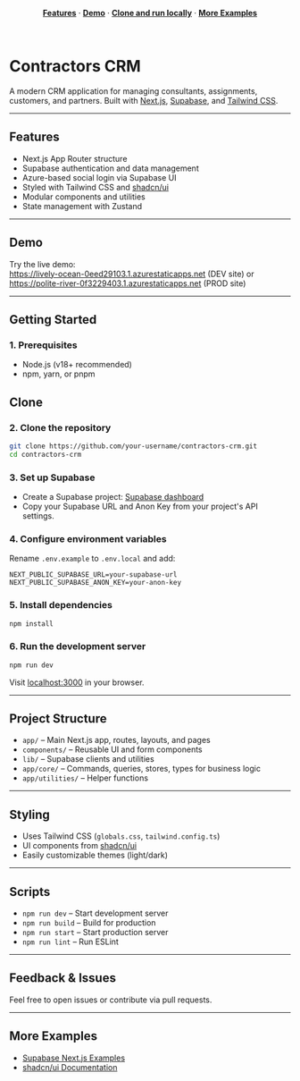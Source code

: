 <p align="center">
  <a href="#features"><strong>Features</strong></a> ·
  <a href="#demo"><strong>Demo</strong></a> ·
  <a href="#clone"><strong>Clone and run locally</strong></a> ·
  <a href="#more-supabase-examples"><strong>More Examples</strong></a>
</p>
<br/>

# Contractors CRM

A modern CRM application for managing consultants, assignments, customers, and partners. Built with [Next.js](https://nextjs.org), [Supabase](https://supabase.com), and [Tailwind CSS](https://tailwindcss.com).

---

## Features

- Next.js App Router structure
- Supabase authentication and data management
- Azure-based social login via Supabase UI
- Styled with Tailwind CSS and [shadcn/ui](https://ui.shadcn.com)
- Modular components and utilities
- State management with Zustand

---

## Demo

Try the live demo:  
https://lively-ocean-0eed29103.1.azurestaticapps.net (DEV site) or
https://polite-river-0f3229403.1.azurestaticapps.net (PROD site)

---

## Getting Started

### 1. Prerequisites

- Node.js (v18+ recommended)
- npm, yarn, or pnpm

## Clone

### 2. Clone the repository

```sh
git clone https://github.com/your-username/contractors-crm.git
cd contractors-crm
```

### 3. Set up Supabase

- Create a Supabase project: [Supabase dashboard](https://database.new)
- Copy your Supabase URL and Anon Key from your project's API settings.

### 4. Configure environment variables

Rename `.env.example` to `.env.local` and add:

```
NEXT_PUBLIC_SUPABASE_URL=your-supabase-url
NEXT_PUBLIC_SUPABASE_ANON_KEY=your-anon-key
```

### 5. Install dependencies

```sh
npm install
```

### 6. Run the development server

```sh
npm run dev
```

Visit [localhost:3000](http://localhost:3000) in your browser.

---

## Project Structure

- `app/` – Main Next.js app, routes, layouts, and pages
- `components/` – Reusable UI and form components
- `lib/` – Supabase clients and utilities
- `app/core/` – Commands, queries, stores, types for business logic
- `app/utilities/` – Helper functions

---

## Styling

- Uses Tailwind CSS (`globals.css`, `tailwind.config.ts`)
- UI components from [shadcn/ui](https://ui.shadcn.com)
- Easily customizable themes (light/dark)

---

## Scripts

- `npm run dev` – Start development server
- `npm run build` – Build for production
- `npm run start` – Start production server
- `npm run lint` – Run ESLint

---

## Feedback & Issues

Feel free to open issues or contribute via pull requests.

---

## More Examples

- [Supabase Next.js Examples](https://supabase.com/docs/guides/getting-started/local-development)
- [shadcn/ui Documentation](https://ui.shadcn.com/docs/installation/next)
